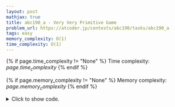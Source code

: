 ```yaml
---
layout: post
mathjax: true
title: abc190_a - Very Very Primitive Game
problem_url: https://atcoder.jp/contests/abc190/tasks/abc190_a
tags: easy
memory_complexity: O(1)
time_complexity: O(1)
---
```





{% if page.time_complexity != "None" %}
Time complexity: ${{ page.time_complexity }}$
{% endif %}

{% if page.memory_complexity != "None" %}
Memory complexity: ${{ page.memory_complexity }}$
{% endif %}

<details>
<summary>
<p style="display:inline">Click to show code.</p>
</summary>
```cpp
{% raw %}
using namespace std;
using ll = long long;
using ii = pair<int, int>;
using vi = vector<int>;
int main(void)
{
    ios::sync_with_stdio(false), cin.tie(NULL);
    string ans[2] = {"Aoki", "Takahashi"};
    int a, b, c;
    cin >> a >> b >> c;
    if (c == 0)
        cout << ans[a > b] << endl;
    else
        cout << ans[a >= b] << endl;
    return 0;
}

{% endraw %}
```
</details>

